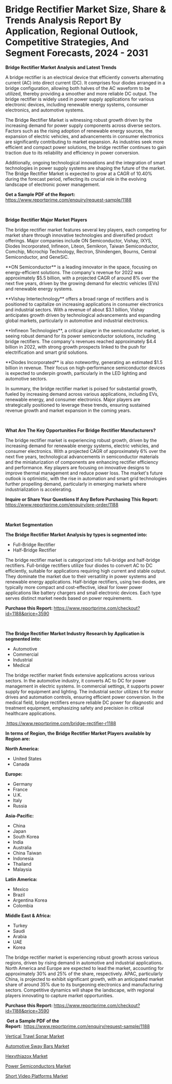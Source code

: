 <p><h1>Bridge Rectifier Market Size, Share & Trends Analysis Report By Application, Regional Outlook, Competitive Strategies, And Segment Forecasts, 2024 - 2031</h1></p><p><strong>Bridge Rectifier Market Analysis and Latest Trends</strong></p>
<p><p>A bridge rectifier is an electrical device that efficiently converts alternating current (AC) into direct current (DC). It comprises four diodes arranged in a bridge configuration, allowing both halves of the AC waveform to be utilized, thereby providing a smoother and more reliable DC output. The bridge rectifier is widely used in power supply applications for various electronic devices, including renewable energy systems, consumer electronics, and automotive systems.</p><p>The Bridge Rectifier Market is witnessing robust growth driven by the increasing demand for power supply components across diverse sectors. Factors such as the rising adoption of renewable energy sources, the expansion of electric vehicles, and advancements in consumer electronics are significantly contributing to market expansion. As industries seek more efficient and compact power solutions, the bridge rectifier continues to gain traction due to its reliability and efficiency in power conversion.</p><p>Additionally, ongoing technological innovations and the integration of smart technologies in power supply systems are shaping the future of the market. The Bridge Rectifier Market is expected to grow at a CAGR of 10.40% during the forecast period, reflecting its crucial role in the evolving landscape of electronic power management.</p></p>
<p><strong>Get a Sample PDF of the Report:&nbsp;</strong> <a href="https://www.reportprime.com/enquiry/request-sample/1188">https://www.reportprime.com/enquiry/request-sample/1188</a></p>
<p>&nbsp;</p>
<p><strong>Bridge Rectifier Major Market Players</strong></p>
<p><p>The bridge rectifier market features several key players, each competing for market share through innovative technologies and diversified product offerings. Major companies include ON Semiconductor, Vishay, IXYS, Diodes Incorporated, Infineon, Liteon, Semikron, Taiwan Semiconductor, Comchip, Microchip Technology, Rectron, Shindengen, Bourns, Central Semiconductor, and GeneSiC.</p><p>**ON Semiconductor** is a leading innovator in the space, focusing on energy-efficient solutions. The company's revenue for 2022 was approximately $5.5 billion, with a projected CAGR of around 8% over the next five years, driven by the growing demand for electric vehicles (EVs) and renewable energy systems.</p><p>**Vishay Intertechnology** offers a broad range of rectifiers and is positioned to capitalize on increasing applications in consumer electronics and industrial sectors. With a revenue of about $3.1 billion, Vishay anticipates growth driven by technological advancements and expanding global markets, particularly in automotive and industrial electronics.</p><p>**Infineon Technologies**, a critical player in the semiconductor market, is seeing robust demand for its power semiconductor solutions, including bridge rectifiers. The company's revenues reached approximately $4.4 billion in 2022, with strong growth prospects linked to the push for electrification and smart grid solutions.</p><p>**Diodes Incorporated** is also noteworthy, generating an estimated $1.5 billion in revenue. Their focus on high-performance semiconductor devices is expected to underpin growth, particularly in the LED lighting and automotive sectors.</p><p>In summary, the bridge rectifier market is poised for substantial growth, fueled by increasing demand across various applications, including EVs, renewable energy, and consumer electronics. Major players are strategically positioned to leverage these trends, ensuring sustained revenue growth and market expansion in the coming years.</p></p>
<p>&nbsp;</p>
<p><strong>What Are The Key Opportunities For Bridge Rectifier Manufacturers?</strong></p>
<p><p>The bridge rectifier market is experiencing robust growth, driven by the increasing demand for renewable energy systems, electric vehicles, and consumer electronics. With a projected CAGR of approximately 6% over the next five years, technological advancements in semiconductor materials and the miniaturization of components are enhancing rectifier efficiency and performance. Key players are focusing on innovative designs to improve thermal management and reduce power loss. The market's future outlook is optimistic, with the rise in automation and smart grid technologies further propelling demand, particularly in emerging markets where industrialization is accelerating.</p></p>
<p><strong>Inquire or Share Your Questions If Any Before Purchasing This Report:</strong> <a href="https://www.reportprime.com/enquiry/pre-order/1188">https://www.reportprime.com/enquiry/pre-order/1188</a></p>
<p>&nbsp;</p>
<p><strong>Market Segmentation</strong></p>
<p><strong>The Bridge Rectifier Market Analysis by types is segmented into:</strong></p>
<p><ul><li>Full-Bridge Rectifier</li><li>Half-Bridge Rectifier</li></ul></p>
<p><p>The bridge rectifier market is categorized into full-bridge and half-bridge rectifiers. Full-bridge rectifiers utilize four diodes to convert AC to DC efficiently, suitable for applications requiring high current and stable output. They dominate the market due to their versatility in power systems and renewable energy applications. Half-bridge rectifiers, using two diodes, are typically more compact and cost-effective, ideal for lower power applications like battery chargers and small electronic devices. Each type serves distinct market needs based on power requirements.</p></p>
<p><strong>Purchase this Report:&nbsp;</strong><a href="https://www.reportprime.com/checkout?id=1188&price=3590">https://www.reportprime.com/checkout?id=1188&price=3590</a></p>
<p>&nbsp;</p>
<p><strong>The Bridge Rectifier Market Industry Research by Application is segmented into:</strong></p>
<p><ul><li>Automotive</li><li>Commercial</li><li>Industrial</li><li>Medical</li></ul></p>
<p><p>The bridge rectifier market finds extensive applications across various sectors. In the automotive industry, it converts AC to DC for power management in electric systems. In commercial settings, it supports power supply for equipment and lighting. The industrial sector utilizes it for motor drives and automation controls, ensuring efficient power conversion. In the medical field, bridge rectifiers ensure reliable DC power for diagnostic and treatment equipment, emphasizing safety and precision in critical healthcare applications.</p></p>
<p><a href="https://www.reportprime.com/bridge-rectifier-r1188">&nbsp;https://www.reportprime.com/bridge-rectifier-r1188</a></p>
<p><strong>In terms of Region, the Bridge Rectifier Market Players available by Region are:</strong></p>
<p>
    <p> <strong> North America: </strong>
        <ul>
            <li>United States</li>
            <li>Canada</li>
        </ul>
        </p> 
    <p> <strong> Europe: </strong>
        <ul>
            <li>Germany</li>
            <li>France</li>
            <li>U.K.</li>
            <li>Italy</li>
            <li>Russia</li>
        </ul>
        </p> 
    <p> <strong> Asia-Pacific: </strong>
        <ul>
            <li>China</li>
            <li>Japan</li>
            <li>South Korea</li>
            <li>India</li>
            <li>Australia</li>
            <li>China Taiwan</li>
            <li>Indonesia</li>
            <li>Thailand</li>
            <li>Malaysia</li>
        </ul>
        </p> 
    <p> <strong> Latin America: </strong>
        <ul>
            <li>Mexico</li>
            <li>Brazil</li>
            <li>Argentina Korea</li>
            <li>Colombia</li>
        </ul>
        </p> 
    <p> <strong> Middle East & Africa: </strong>
        <ul>
            <li>Turkey</li>
            <li>Saudi</li>
            <li>Arabia</li>
            <li>UAE</li>
            <li>Korea</li>
        </ul>
    </p>
    </p>
<p><p>The bridge rectifier market is experiencing robust growth across various regions, driven by rising demand in automotive and industrial applications. North America and Europe are expected to lead the market, accounting for approximately 30% and 25% of the share, respectively. APAC, particularly China, is projected to exhibit significant growth, with an anticipated market share of around 35% due to its burgeoning electronics and manufacturing sectors. Competitive dynamics will shape the landscape, with regional players innovating to capture market opportunities.</p></p>
<p><strong>Purchase this Report: </strong><a href="https://www.reportprime.com/checkout?id=1188&price=3590">https://www.reportprime.com/checkout?id=1188&price=3590</a></p>
<p>&nbsp;<strong>Get a Sample PDF of the Report:&nbsp;&nbsp;</strong><a href="https://www.reportprime.com/enquiry/request-sample/1188">https://www.reportprime.com/enquiry/request-sample/1188</a></p>
<p><strong></strong></p>
<p><p><a href="https://issuu.com/reportprime-2/docs/vertical-trawl-sonar-market-size-20_cc4d6565b8815b">Vertical Trawl Sonar Market</a></p><p><a href="https://www.linkedin.com/pulse/automotive-sway-bars-market-research-report-exploring-size-risde?trackingId=V1MuRpjCSOaV0GRnhGyLiw%3D%3D">Automotive Sway Bars Market</a></p><p><a href="https://www.linkedin.com/pulse/hexythiazox-market-analysis-report-global-insights-region-type-fxskc?trackingId=E5mkr%2FhjRTGvw299Pidchw%3D%3D">Hexythiazox Market</a></p><p><a href="https://github.com/mauripalmi/Market-Research-Report-List-5/blob/main/power-semiconductors-market.md">Power Semiconductors Market</a></p><p><a href="https://medium.com/@bosdendes/navigating-the-global-short-video-platforms-market-from-trends-to-strategy-for-period-from-2024-to-383d6e666b1c">Short Video Platforms Market</a></p></p>